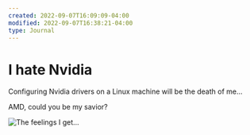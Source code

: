 ```yaml
---
created: 2022-09-07T16:09:09-04:00
modified: 2022-09-07T16:38:21-04:00
type: Journal
---
```


# I hate Nvidia

Configuring Nvidia drivers on a Linux machine will be the death of me...

AMD, could you be my savior?

<Img src="https://c.tenor.com/ilmlntw9U1oAAAAC/angry-pepe-pepe-the-frog.gif" alt="The feelings I get...">
